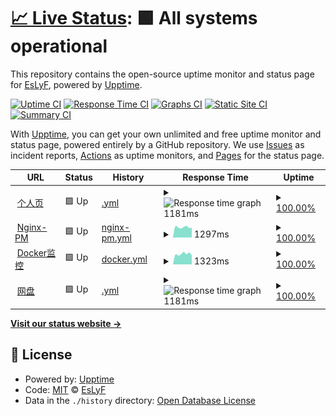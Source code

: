 # [📈 Live Status](https://EsLyF.github.io/EsLyF-uptimeMonitor): <!--live status--> **🟩 All systems operational**

This repository contains the open-source uptime monitor and status page for [EsLyF](https://EsLyF.github.io/EsLyF-uptimeMonitor), powered by [Upptime](https://github.com/upptime/upptime).

[![Uptime CI](https://github.com/EsLyF/EsLyF-uptimeMonitor/workflows/Uptime%20CI/badge.svg)](https://github.com/EsLyF/EsLyF-uptimeMonitor/actions?query=workflow%3A%22Uptime+CI%22)
[![Response Time CI](https://github.com/EsLyF/EsLyF-uptimeMonitor/workflows/Response%20Time%20CI/badge.svg)](https://github.com/EsLyF/EsLyF-uptimeMonitor/actions?query=workflow%3A%22Response+Time+CI%22)
[![Graphs CI](https://github.com/EsLyF/EsLyF-uptimeMonitor/workflows/Graphs%20CI/badge.svg)](https://github.com/EsLyF/EsLyF-uptimeMonitor/actions?query=workflow%3A%22Graphs+CI%22)
[![Static Site CI](https://github.com/EsLyF/EsLyF-uptimeMonitor/workflows/Static%20Site%20CI/badge.svg)](https://github.com/EsLyF/EsLyF-uptimeMonitor/actions?query=workflow%3A%22Static+Site+CI%22)
[![Summary CI](https://github.com/EsLyF/EsLyF-uptimeMonitor/workflows/Summary%20CI/badge.svg)](https://github.com/EsLyF/EsLyF-uptimeMonitor/actions?query=workflow%3A%22Summary+CI%22)

With [Upptime](https://upptime.js.org), you can get your own unlimited and free uptime monitor and status page, powered entirely by a GitHub repository. We use [Issues](https://github.com/EsLyF/EsLyF-uptimeMonitor/issues) as incident reports, [Actions](https://github.com/EsLyF/EsLyF-uptimeMonitor/actions) as uptime monitors, and [Pages](https://EsLyF.github.io/EsLyF-uptimeMonitor) for the status page.

<!--start: status pages-->
<!-- This summary is generated by Upptime (https://github.com/upptime/upptime) -->
<!-- Do not edit this manually, your changes will be overwritten -->
<!-- prettier-ignore -->
| URL | Status | History | Response Time | Uptime |
| --- | ------ | ------- | ------------- | ------ |
| <img alt="" src="https://icons.duckduckgo.com/ip3/eslyf.cn.ico" height="13"> [个人页](https://eslyf.cn) | 🟩 Up | [.yml](https://github.com/EsLyF/EsLyF-uptimeMonitor/commits/HEAD/history/.yml) | <details><summary><img alt="Response time graph" src="./graphs//response-time-week.png" height="20"> 1181ms</summary><br><a href="https://EsLyF.github.io/EsLyF-uptimeMonitor/history/"><img alt="Response time 1429" src="https://img.shields.io/endpoint?url=https%3A%2F%2Fraw.githubusercontent.com%2FEsLyF%2FEsLyF-uptimeMonitor%2FHEAD%2Fapi%2F%2Fresponse-time.json"></a><br><a href="https://EsLyF.github.io/EsLyF-uptimeMonitor/history/"><img alt="24-hour response time 1197" src="https://img.shields.io/endpoint?url=https%3A%2F%2Fraw.githubusercontent.com%2FEsLyF%2FEsLyF-uptimeMonitor%2FHEAD%2Fapi%2F%2Fresponse-time-day.json"></a><br><a href="https://EsLyF.github.io/EsLyF-uptimeMonitor/history/"><img alt="7-day response time 1181" src="https://img.shields.io/endpoint?url=https%3A%2F%2Fraw.githubusercontent.com%2FEsLyF%2FEsLyF-uptimeMonitor%2FHEAD%2Fapi%2F%2Fresponse-time-week.json"></a><br><a href="https://EsLyF.github.io/EsLyF-uptimeMonitor/history/"><img alt="30-day response time 1291" src="https://img.shields.io/endpoint?url=https%3A%2F%2Fraw.githubusercontent.com%2FEsLyF%2FEsLyF-uptimeMonitor%2FHEAD%2Fapi%2F%2Fresponse-time-month.json"></a><br><a href="https://EsLyF.github.io/EsLyF-uptimeMonitor/history/"><img alt="1-year response time 1434" src="https://img.shields.io/endpoint?url=https%3A%2F%2Fraw.githubusercontent.com%2FEsLyF%2FEsLyF-uptimeMonitor%2FHEAD%2Fapi%2F%2Fresponse-time-year.json"></a></details> | <details><summary><a href="https://EsLyF.github.io/EsLyF-uptimeMonitor/history/">100.00%</a></summary><a href="https://EsLyF.github.io/EsLyF-uptimeMonitor/history/"><img alt="All-time uptime 61.02%" src="https://img.shields.io/endpoint?url=https%3A%2F%2Fraw.githubusercontent.com%2FEsLyF%2FEsLyF-uptimeMonitor%2FHEAD%2Fapi%2F%2Fuptime.json"></a><br><a href="https://EsLyF.github.io/EsLyF-uptimeMonitor/history/"><img alt="24-hour uptime 100.00%" src="https://img.shields.io/endpoint?url=https%3A%2F%2Fraw.githubusercontent.com%2FEsLyF%2FEsLyF-uptimeMonitor%2FHEAD%2Fapi%2F%2Fuptime-day.json"></a><br><a href="https://EsLyF.github.io/EsLyF-uptimeMonitor/history/"><img alt="7-day uptime 100.00%" src="https://img.shields.io/endpoint?url=https%3A%2F%2Fraw.githubusercontent.com%2FEsLyF%2FEsLyF-uptimeMonitor%2FHEAD%2Fapi%2F%2Fuptime-week.json"></a><br><a href="https://EsLyF.github.io/EsLyF-uptimeMonitor/history/"><img alt="30-day uptime 100.00%" src="https://img.shields.io/endpoint?url=https%3A%2F%2Fraw.githubusercontent.com%2FEsLyF%2FEsLyF-uptimeMonitor%2FHEAD%2Fapi%2F%2Fuptime-month.json"></a><br><a href="https://EsLyF.github.io/EsLyF-uptimeMonitor/history/"><img alt="1-year uptime 49.27%" src="https://img.shields.io/endpoint?url=https%3A%2F%2Fraw.githubusercontent.com%2FEsLyF%2FEsLyF-uptimeMonitor%2FHEAD%2Fapi%2F%2Fuptime-year.json"></a></details>
| <img alt="" src="https://icons.duckduckgo.com/ip3/npm.eslyf.cn.ico" height="13"> [Nginx-PM](https://npm.eslyf.cn) | 🟩 Up | [nginx-pm.yml](https://github.com/EsLyF/EsLyF-uptimeMonitor/commits/HEAD/history/nginx-pm.yml) | <details><summary><img alt="Response time graph" src="./graphs/nginx-pm/response-time-week.png" height="20"> 1297ms</summary><br><a href="https://EsLyF.github.io/EsLyF-uptimeMonitor/history/nginx-pm"><img alt="Response time 1286" src="https://img.shields.io/endpoint?url=https%3A%2F%2Fraw.githubusercontent.com%2FEsLyF%2FEsLyF-uptimeMonitor%2FHEAD%2Fapi%2Fnginx-pm%2Fresponse-time.json"></a><br><a href="https://EsLyF.github.io/EsLyF-uptimeMonitor/history/nginx-pm"><img alt="24-hour response time 1435" src="https://img.shields.io/endpoint?url=https%3A%2F%2Fraw.githubusercontent.com%2FEsLyF%2FEsLyF-uptimeMonitor%2FHEAD%2Fapi%2Fnginx-pm%2Fresponse-time-day.json"></a><br><a href="https://EsLyF.github.io/EsLyF-uptimeMonitor/history/nginx-pm"><img alt="7-day response time 1297" src="https://img.shields.io/endpoint?url=https%3A%2F%2Fraw.githubusercontent.com%2FEsLyF%2FEsLyF-uptimeMonitor%2FHEAD%2Fapi%2Fnginx-pm%2Fresponse-time-week.json"></a><br><a href="https://EsLyF.github.io/EsLyF-uptimeMonitor/history/nginx-pm"><img alt="30-day response time 1253" src="https://img.shields.io/endpoint?url=https%3A%2F%2Fraw.githubusercontent.com%2FEsLyF%2FEsLyF-uptimeMonitor%2FHEAD%2Fapi%2Fnginx-pm%2Fresponse-time-month.json"></a><br><a href="https://EsLyF.github.io/EsLyF-uptimeMonitor/history/nginx-pm"><img alt="1-year response time 1286" src="https://img.shields.io/endpoint?url=https%3A%2F%2Fraw.githubusercontent.com%2FEsLyF%2FEsLyF-uptimeMonitor%2FHEAD%2Fapi%2Fnginx-pm%2Fresponse-time-year.json"></a></details> | <details><summary><a href="https://EsLyF.github.io/EsLyF-uptimeMonitor/history/nginx-pm">100.00%</a></summary><a href="https://EsLyF.github.io/EsLyF-uptimeMonitor/history/nginx-pm"><img alt="All-time uptime 99.50%" src="https://img.shields.io/endpoint?url=https%3A%2F%2Fraw.githubusercontent.com%2FEsLyF%2FEsLyF-uptimeMonitor%2FHEAD%2Fapi%2Fnginx-pm%2Fuptime.json"></a><br><a href="https://EsLyF.github.io/EsLyF-uptimeMonitor/history/nginx-pm"><img alt="24-hour uptime 100.00%" src="https://img.shields.io/endpoint?url=https%3A%2F%2Fraw.githubusercontent.com%2FEsLyF%2FEsLyF-uptimeMonitor%2FHEAD%2Fapi%2Fnginx-pm%2Fuptime-day.json"></a><br><a href="https://EsLyF.github.io/EsLyF-uptimeMonitor/history/nginx-pm"><img alt="7-day uptime 100.00%" src="https://img.shields.io/endpoint?url=https%3A%2F%2Fraw.githubusercontent.com%2FEsLyF%2FEsLyF-uptimeMonitor%2FHEAD%2Fapi%2Fnginx-pm%2Fuptime-week.json"></a><br><a href="https://EsLyF.github.io/EsLyF-uptimeMonitor/history/nginx-pm"><img alt="30-day uptime 100.00%" src="https://img.shields.io/endpoint?url=https%3A%2F%2Fraw.githubusercontent.com%2FEsLyF%2FEsLyF-uptimeMonitor%2FHEAD%2Fapi%2Fnginx-pm%2Fuptime-month.json"></a><br><a href="https://EsLyF.github.io/EsLyF-uptimeMonitor/history/nginx-pm"><img alt="1-year uptime 99.50%" src="https://img.shields.io/endpoint?url=https%3A%2F%2Fraw.githubusercontent.com%2FEsLyF%2FEsLyF-uptimeMonitor%2FHEAD%2Fapi%2Fnginx-pm%2Fuptime-year.json"></a></details>
| <img alt="" src="https://icons.duckduckgo.com/ip3/dpanel.eslyf.cn.ico" height="13"> [Docker监控](https://dpanel.eslyf.cn) | 🟩 Up | [docker.yml](https://github.com/EsLyF/EsLyF-uptimeMonitor/commits/HEAD/history/docker.yml) | <details><summary><img alt="Response time graph" src="./graphs/docker/response-time-week.png" height="20"> 1323ms</summary><br><a href="https://EsLyF.github.io/EsLyF-uptimeMonitor/history/docker"><img alt="Response time 1539" src="https://img.shields.io/endpoint?url=https%3A%2F%2Fraw.githubusercontent.com%2FEsLyF%2FEsLyF-uptimeMonitor%2FHEAD%2Fapi%2Fdocker%2Fresponse-time.json"></a><br><a href="https://EsLyF.github.io/EsLyF-uptimeMonitor/history/docker"><img alt="24-hour response time 1371" src="https://img.shields.io/endpoint?url=https%3A%2F%2Fraw.githubusercontent.com%2FEsLyF%2FEsLyF-uptimeMonitor%2FHEAD%2Fapi%2Fdocker%2Fresponse-time-day.json"></a><br><a href="https://EsLyF.github.io/EsLyF-uptimeMonitor/history/docker"><img alt="7-day response time 1323" src="https://img.shields.io/endpoint?url=https%3A%2F%2Fraw.githubusercontent.com%2FEsLyF%2FEsLyF-uptimeMonitor%2FHEAD%2Fapi%2Fdocker%2Fresponse-time-week.json"></a><br><a href="https://EsLyF.github.io/EsLyF-uptimeMonitor/history/docker"><img alt="30-day response time 1273" src="https://img.shields.io/endpoint?url=https%3A%2F%2Fraw.githubusercontent.com%2FEsLyF%2FEsLyF-uptimeMonitor%2FHEAD%2Fapi%2Fdocker%2Fresponse-time-month.json"></a><br><a href="https://EsLyF.github.io/EsLyF-uptimeMonitor/history/docker"><img alt="1-year response time 1539" src="https://img.shields.io/endpoint?url=https%3A%2F%2Fraw.githubusercontent.com%2FEsLyF%2FEsLyF-uptimeMonitor%2FHEAD%2Fapi%2Fdocker%2Fresponse-time-year.json"></a></details> | <details><summary><a href="https://EsLyF.github.io/EsLyF-uptimeMonitor/history/docker">100.00%</a></summary><a href="https://EsLyF.github.io/EsLyF-uptimeMonitor/history/docker"><img alt="All-time uptime 99.48%" src="https://img.shields.io/endpoint?url=https%3A%2F%2Fraw.githubusercontent.com%2FEsLyF%2FEsLyF-uptimeMonitor%2FHEAD%2Fapi%2Fdocker%2Fuptime.json"></a><br><a href="https://EsLyF.github.io/EsLyF-uptimeMonitor/history/docker"><img alt="24-hour uptime 100.00%" src="https://img.shields.io/endpoint?url=https%3A%2F%2Fraw.githubusercontent.com%2FEsLyF%2FEsLyF-uptimeMonitor%2FHEAD%2Fapi%2Fdocker%2Fuptime-day.json"></a><br><a href="https://EsLyF.github.io/EsLyF-uptimeMonitor/history/docker"><img alt="7-day uptime 100.00%" src="https://img.shields.io/endpoint?url=https%3A%2F%2Fraw.githubusercontent.com%2FEsLyF%2FEsLyF-uptimeMonitor%2FHEAD%2Fapi%2Fdocker%2Fuptime-week.json"></a><br><a href="https://EsLyF.github.io/EsLyF-uptimeMonitor/history/docker"><img alt="30-day uptime 100.00%" src="https://img.shields.io/endpoint?url=https%3A%2F%2Fraw.githubusercontent.com%2FEsLyF%2FEsLyF-uptimeMonitor%2FHEAD%2Fapi%2Fdocker%2Fuptime-month.json"></a><br><a href="https://EsLyF.github.io/EsLyF-uptimeMonitor/history/docker"><img alt="1-year uptime 99.48%" src="https://img.shields.io/endpoint?url=https%3A%2F%2Fraw.githubusercontent.com%2FEsLyF%2FEsLyF-uptimeMonitor%2FHEAD%2Fapi%2Fdocker%2Fuptime-year.json"></a></details>
| <img alt="" src="https://icons.duckduckgo.com/ip3/disk.eslyf.cn.ico" height="13"> [网盘](https://disk.eslyf.cn) | 🟩 Up | [.yml](https://github.com/EsLyF/EsLyF-uptimeMonitor/commits/HEAD/history/.yml) | <details><summary><img alt="Response time graph" src="./graphs//response-time-week.png" height="20"> 1181ms</summary><br><a href="https://EsLyF.github.io/EsLyF-uptimeMonitor/history/"><img alt="Response time 1429" src="https://img.shields.io/endpoint?url=https%3A%2F%2Fraw.githubusercontent.com%2FEsLyF%2FEsLyF-uptimeMonitor%2FHEAD%2Fapi%2F%2Fresponse-time.json"></a><br><a href="https://EsLyF.github.io/EsLyF-uptimeMonitor/history/"><img alt="24-hour response time 1197" src="https://img.shields.io/endpoint?url=https%3A%2F%2Fraw.githubusercontent.com%2FEsLyF%2FEsLyF-uptimeMonitor%2FHEAD%2Fapi%2F%2Fresponse-time-day.json"></a><br><a href="https://EsLyF.github.io/EsLyF-uptimeMonitor/history/"><img alt="7-day response time 1181" src="https://img.shields.io/endpoint?url=https%3A%2F%2Fraw.githubusercontent.com%2FEsLyF%2FEsLyF-uptimeMonitor%2FHEAD%2Fapi%2F%2Fresponse-time-week.json"></a><br><a href="https://EsLyF.github.io/EsLyF-uptimeMonitor/history/"><img alt="30-day response time 1291" src="https://img.shields.io/endpoint?url=https%3A%2F%2Fraw.githubusercontent.com%2FEsLyF%2FEsLyF-uptimeMonitor%2FHEAD%2Fapi%2F%2Fresponse-time-month.json"></a><br><a href="https://EsLyF.github.io/EsLyF-uptimeMonitor/history/"><img alt="1-year response time 1434" src="https://img.shields.io/endpoint?url=https%3A%2F%2Fraw.githubusercontent.com%2FEsLyF%2FEsLyF-uptimeMonitor%2FHEAD%2Fapi%2F%2Fresponse-time-year.json"></a></details> | <details><summary><a href="https://EsLyF.github.io/EsLyF-uptimeMonitor/history/">100.00%</a></summary><a href="https://EsLyF.github.io/EsLyF-uptimeMonitor/history/"><img alt="All-time uptime 61.02%" src="https://img.shields.io/endpoint?url=https%3A%2F%2Fraw.githubusercontent.com%2FEsLyF%2FEsLyF-uptimeMonitor%2FHEAD%2Fapi%2F%2Fuptime.json"></a><br><a href="https://EsLyF.github.io/EsLyF-uptimeMonitor/history/"><img alt="24-hour uptime 100.00%" src="https://img.shields.io/endpoint?url=https%3A%2F%2Fraw.githubusercontent.com%2FEsLyF%2FEsLyF-uptimeMonitor%2FHEAD%2Fapi%2F%2Fuptime-day.json"></a><br><a href="https://EsLyF.github.io/EsLyF-uptimeMonitor/history/"><img alt="7-day uptime 100.00%" src="https://img.shields.io/endpoint?url=https%3A%2F%2Fraw.githubusercontent.com%2FEsLyF%2FEsLyF-uptimeMonitor%2FHEAD%2Fapi%2F%2Fuptime-week.json"></a><br><a href="https://EsLyF.github.io/EsLyF-uptimeMonitor/history/"><img alt="30-day uptime 100.00%" src="https://img.shields.io/endpoint?url=https%3A%2F%2Fraw.githubusercontent.com%2FEsLyF%2FEsLyF-uptimeMonitor%2FHEAD%2Fapi%2F%2Fuptime-month.json"></a><br><a href="https://EsLyF.github.io/EsLyF-uptimeMonitor/history/"><img alt="1-year uptime 49.27%" src="https://img.shields.io/endpoint?url=https%3A%2F%2Fraw.githubusercontent.com%2FEsLyF%2FEsLyF-uptimeMonitor%2FHEAD%2Fapi%2F%2Fuptime-year.json"></a></details>

<!--end: status pages-->

[**Visit our status website →**](https://EsLyF.github.io/EsLyF-uptimeMonitor)

## 📄 License

- Powered by: [Upptime](https://github.com/upptime/upptime)
- Code: [MIT](./LICENSE) © [EsLyF](https://EsLyF.github.io/EsLyF-uptimeMonitor)
- Data in the `./history` directory: [Open Database License](https://opendatacommons.org/licenses/odbl/1-0/)
